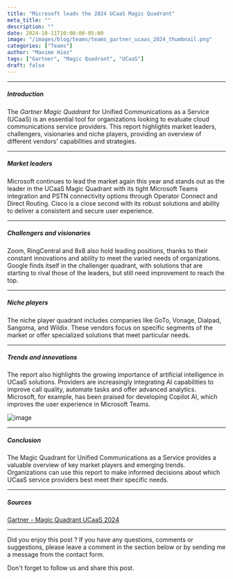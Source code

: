 ```yaml
---
title: "Microsoft leads the 2024 UCaaS Magic Quadrant"
meta_title: ""
description: ""
date: 2024-10-11T10:00:00-05:00
image: "/images/blog/teams/teams_gartner_ucaas_2024_thumbnail.png"
categories: ["Teams"]
author: "Maxime Hiez"
tags: ["Gartner", "Magic Quadrant", "UCaaS"]
draft: false
---
```

---

##### Introduction
The *Gartner Magic Quadrant* for Unified Communications as a Service (UCaaS) is an essential tool for organizations looking to evaluate cloud communications service providers. This report highlights market leaders, challengers, visionaries and niche players, providing an overview of different vendors' capabilities and strategies.

---

##### Market leaders
Microsoft continues to lead the market again this year and stands out as the leader in the UCaaS Magic Quadrant with its tight Microsoft Teams integration and PSTN connectivity options through Operator Connect and Direct Routing. Cisco is a close second with its robust solutions and ability to deliver a consistent and secure user experience.

---

##### Challengers and visionaries
Zoom, RingCentral and 8x8 also hold leading positions, thanks to their constant innovations and ability to meet the varied needs of organizations. Google finds itself in the challenger quadrant, with solutions that are starting to rival those of the leaders, but still need improvement to reach the top.

---

##### Niche players
The niche player quadrant includes companies like GoTo, Vonage, Dialpad, Sangoma, and Wildix. These vendors focus on specific segments of the market or offer specialized solutions that meet particular needs.

---

##### Trends and innovations
The report also highlights the growing importance of artificial intelligence in UCaaS solutions. Providers are increasingly integrating AI capabilities to improve call quality, automate tasks and offer advanced analytics. Microsoft, for example, has been praised for developing Copilot AI, which improves the user experience in Microsoft Teams.

![image](/images/blog/teams/teams_gartner_ucaas_2024_001.png)

---

##### Conclusion
The Magic Quadrant for Unified Communications as a Service provides a valuable overview of key market players and emerging trends. Organizations can use this report to make informed decisions about which UCaaS service providers best meet their specific needs.

---

##### Sources
[Gartner - Magic Quadrant UCaaS 2024](https://www.gartner.com/doc/reprints?id=1-2IXEBXGS&ct=240927&st=sb)

---


Did you enjoy this post ? If you have any questions, comments or suggestions, please leave a comment in the section below or by sending me a message from the contact form.

Don't forget to follow us and share this post.